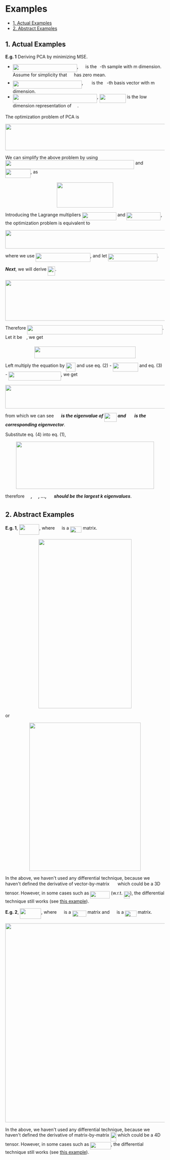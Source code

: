 <h1> Examples </h1>

<!-- MarkdownTOC -->

- [1. Actual Examples](#1-actual-examples)
- [2. Abstract Examples](#2-abstract-examples)

<!-- /MarkdownTOC -->

## 1. Actual Examples

**E.g. 1** Deriving PCA by minimizing MSE.

- <img src="/tex/684d1346c74b9987de0c17d9c53cf2ac.svg?invert_in_darkmode&sanitize=true" align=middle width=203.00764604999998pt height=24.65753399999998pt/>, <img src="/tex/c416d0c6d8ab37f889334e2d1a9863c3.svg?invert_in_darkmode&sanitize=true" align=middle width=14.628015599999989pt height=14.611878600000017pt/> is the <img src="/tex/77a3b857d53fb44e33b53e4c8b68351a.svg?invert_in_darkmode&sanitize=true" align=middle width=5.663225699999989pt height=21.68300969999999pt/>-th sample with m dimension. Assume for simplicity that <img src="/tex/d05b996d2c08252f77613c25205a0f04.svg?invert_in_darkmode&sanitize=true" align=middle width=14.29216634999999pt height=22.55708729999998pt/> has zero mean.
- <img src="/tex/805f1ba29a4965179d1766344a78003f.svg?invert_in_darkmode&sanitize=true" align=middle width=217.82867865pt height=24.65753399999998pt/>, <img src="/tex/831047ac6f850b0d588c94d84fc6f4c1.svg?invert_in_darkmode&sanitize=true" align=middle width=19.75740524999999pt height=14.611878600000017pt/> is the <img src="/tex/36b5afebdba34564d884d347484ac0c7.svg?invert_in_darkmode&sanitize=true" align=middle width=7.710416999999989pt height=21.68300969999999pt/>-th basis vector with m dimension.
- <img src="/tex/c053a97af423085b0d1caff7bad21361.svg?invert_in_darkmode&sanitize=true" align=middle width=266.19297209999996pt height=27.91243950000002pt/>, <img src="/tex/9fb01b1f049f71510ce5c71a29044cc5.svg?invert_in_darkmode&sanitize=true" align=middle width=82.89732165pt height=27.91243950000002pt/> is the low dimension representation of <img src="/tex/c416d0c6d8ab37f889334e2d1a9863c3.svg?invert_in_darkmode&sanitize=true" align=middle width=14.628015599999989pt height=14.611878600000017pt/>.

The optimization problem of PCA is

<p align="center"><img src="/tex/29c78824c7a61b548ec04ab6d9565e59.svg?invert_in_darkmode&sanitize=true" align=middle width=649.1553024pt height=82.98738359999999pt/></p>

We can simplify the above problem by using <img src="/tex/5c1be6a2e2ad9f7bc05cc2b96913e716.svg?invert_in_darkmode&sanitize=true" align=middle width=407.3047274999999pt height=27.91243950000002pt/> and <img src="/tex/a5d4fd403c305234001f2f87d133519b.svg?invert_in_darkmode&sanitize=true" align=middle width=79.79416499999999pt height=27.91243950000002pt/>, as

<p align="center"><img src="/tex/1f80db88a38606d519d5360fe87c5722.svg?invert_in_darkmode&sanitize=true" align=middle width=177.6595425pt height=78.8777946pt/></p>

Introducing the Lagrange multipliers <img src="/tex/15c6364fc6c8a9ac330de3cc1dd76297.svg?invert_in_darkmode&sanitize=true" align=middle width=108.05943059999998pt height=24.65753399999998pt/> and <img src="/tex/3a4921573f3ddd88fef975e48b03fb34.svg?invert_in_darkmode&sanitize=true" align=middle width=108.05943059999998pt height=24.65753399999998pt/>, the optimization problem is equivalent to

<p align="center"><img src="/tex/8ac1adc2cab49704bbd30386e8dbce6e.svg?invert_in_darkmode&sanitize=true" align=middle width=643.57777275pt height=57.95347964999999pt/></p>

where we use <img src="/tex/d37fd43b0bbbbbf3e43cf14bc25fa23f.svg?invert_in_darkmode&sanitize=true" align=middle width=172.41955334999997pt height=27.91243950000002pt/>, and let <img src="/tex/418646bd58f82cd21db79833604153d8.svg?invert_in_darkmode&sanitize=true" align=middle width=155.80308315pt height=24.7161288pt/>.

***Next***, we will derive <img src="/tex/812ea914ddbd5c7b8de749d8e906a6f8.svg?invert_in_darkmode&sanitize=true" align=middle width=23.155842599999996pt height=28.92634470000001pt/>.

<p align="center"><img src="/tex/cf422bcef38201153a771c8251631942.svg?invert_in_darkmode&sanitize=true" align=middle width=747.00524745pt height=127.9730364pt/></p>

Therefore <img src="/tex/c5aef706035e4c1858fd5dd2c833d7dd.svg?invert_in_darkmode&sanitize=true" align=middle width=427.78704045pt height=28.92634470000001pt/>. Let it be <img src="/tex/60eb568c0573744ea49707553106a93f.svg?invert_in_darkmode&sanitize=true" align=middle width=9.452005199999991pt height=21.18721440000001pt/>, we get

<p align="center"><img src="/tex/964bf31ee86abec2555f40e2fdf2fc46.svg?invert_in_darkmode&sanitize=true" align=middle width=319.67028719999996pt height=36.35277855pt/></p>

Left multiply the equation by <img src="/tex/9e8ffed85b9290db84ba5b6f98e56762.svg?invert_in_darkmode&sanitize=true" align=middle width=30.07986959999999pt height=27.91243950000002pt/> and use eq. (2) - <img src="/tex/a5d4fd403c305234001f2f87d133519b.svg?invert_in_darkmode&sanitize=true" align=middle width=79.79416499999999pt height=27.91243950000002pt/> and eq. (3) - <img src="/tex/48652b7742e9c59e9a2dd45a4489e3ce.svg?invert_in_darkmode&sanitize=true" align=middle width=165.43769715pt height=27.91243950000002pt/>, we get

<p align="center"><img src="/tex/4881c708375c2ac17b4f37d280a28c13.svg?invert_in_darkmode&sanitize=true" align=middle width=634.44980115pt height=74.0239665pt/></p>

from which we can see ***<img src="/tex/47c91d5b4bf88dfbe2233a1b27bb8cbe.svg?invert_in_darkmode&sanitize=true" align=middle width=15.693592199999989pt height=22.831056599999986pt/> is the eigenvalue of <img src="/tex/a4ae53a03eecebede446b3cdc5eb7183.svg?invert_in_darkmode&sanitize=true" align=middle width=38.85835304999999pt height=27.91243950000002pt/> and <img src="/tex/831047ac6f850b0d588c94d84fc6f4c1.svg?invert_in_darkmode&sanitize=true" align=middle width=19.75740524999999pt height=14.611878600000017pt/> is the corresponding eigenvector***.

Substitute eq. (4) into eq. (1),

<p align="center"><img src="/tex/446ec8bf533862f656801999abf8ea01.svg?invert_in_darkmode&sanitize=true" align=middle width=435.77233755pt height=149.10353865pt/></p>

therefore ***<img src="/tex/ce9b0d1765717c60b7915f2a48951a92.svg?invert_in_darkmode&sanitize=true" align=middle width=16.141629899999987pt height=22.831056599999986pt/>, <img src="/tex/22d952fd172ae91ac1817c8f2b3be088.svg?invert_in_darkmode&sanitize=true" align=middle width=16.141629899999987pt height=22.831056599999986pt/>, ..., <img src="/tex/0c99b2af0fc5f8b1a39c8902837934f4.svg?invert_in_darkmode&sanitize=true" align=middle width=16.855112999999992pt height=22.831056599999986pt/> should be the largest k eigenvalues***. <img src="/tex/bcf9035465fb0a2d380bb9fc8c9d2545.svg?invert_in_darkmode&sanitize=true" align=middle width=12.785434199999989pt height=22.19178720000002pt/>



## 2. Abstract Examples

**E.g. 1**, <img src="/tex/ca960af172ffc76bd9f26a4be5e26ace.svg?invert_in_darkmode&sanitize=true" align=middle width=63.6150108pt height=33.20539859999999pt/>, where <img src="/tex/d05b996d2c08252f77613c25205a0f04.svg?invert_in_darkmode&sanitize=true" align=middle width=14.29216634999999pt height=22.55708729999998pt/> is a <img src="/tex/6751b03b5f3d6d66a90def3339c879c8.svg?invert_in_darkmode&sanitize=true" align=middle width=36.28986404999999pt height=19.1781018pt/> matrix.

<p align="center"><img src="/tex/a004f1e62426b63737ecc8c87aa28719.svg?invert_in_darkmode&sanitize=true" align=middle width=293.33587305pt height=532.17125775pt/></p>

or

<p align="center"><img src="/tex/2211dff6fd22e1740aa0d3c5d1505f08.svg?invert_in_darkmode&sanitize=true" align=middle width=351.38692215pt height=465.51294075pt/></p>

In the above, we haven't used any differential technique, because we haven't defined the derivative of vector-by-matrix <img src="/tex/4cd51c073dc2f63ed2a687aabdf9e3c2.svg?invert_in_darkmode&sanitize=true" align=middle width=17.980054949999996pt height=30.648287999999997pt/> which could be a 3D tensor. However, in some cases such as <img src="/tex/fd6a90714b41269dcf4d29fd283b2fc5.svg?invert_in_darkmode&sanitize=true" align=middle width=61.67770949999999pt height=22.55708729999998pt/> (w.r.t. <img src="/tex/380c103b60c66d6420ec8923cdc6e6e8.svg?invert_in_darkmode&sanitize=true" align=middle width=19.80585089999999pt height=22.55708729999998pt/>), the differential technique still works (see [this example](./README.md#y=Wx)).

**E.g. 2**, <img src="/tex/8549adb88bfe36130ebab8cf4798e2e8.svg?invert_in_darkmode&sanitize=true" align=middle width=67.05929834999999pt height=33.20539859999999pt/>, where <img src="/tex/319d907db67f3000780e9b2d1a2816d9.svg?invert_in_darkmode&sanitize=true" align=middle width=14.764759349999988pt height=22.55708729999998pt/> is a <img src="/tex/63b142315f480db0b3ff453d62cc3e7f.svg?invert_in_darkmode&sanitize=true" align=middle width=44.39116769999999pt height=19.1781018pt/> matrix and <img src="/tex/d05b996d2c08252f77613c25205a0f04.svg?invert_in_darkmode&sanitize=true" align=middle width=14.29216634999999pt height=22.55708729999998pt/> is a <img src="/tex/6751b03b5f3d6d66a90def3339c879c8.svg?invert_in_darkmode&sanitize=true" align=middle width=36.28986404999999pt height=19.1781018pt/> matrix.

<p align="center"><img src="/tex/5594d3510448a03e018ffb6c81b7880a.svg?invert_in_darkmode&sanitize=true" align=middle width=553.9515267pt height=625.9342254pt/></p>

In the above, we haven't used any differential technique, because we haven't defined the derivative of matrix-by-matrix <img src="/tex/67f5bf892d3a85e4355fafecc13c8d5c.svg?invert_in_darkmode&sanitize=true" align=middle width=18.347874599999994pt height=28.92634470000001pt/> which could be a 4D tensor. However, in some cases such as <img src="/tex/20f8bd7d5b5393263f338e8c2a18b2cf.svg?invert_in_darkmode&sanitize=true" align=middle width=65.26671524999999pt height=22.55708729999998pt/>, the differential technique still works (see [this example](./README.md#Y=AX)).